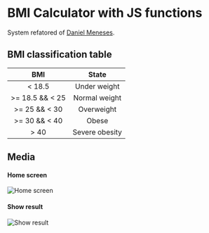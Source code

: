 
# BMI Calculator with JS functions

System refatored of [Daniel Meneses](https://github.com/danielmeneses1).

## BMI classification table

|    BMI           |     State      |
|:----------------:|:--------------:|
|  < 18.5          |  Under weight  |
|  >= 18.5 && < 25 | Normal weight  |
|  >= 25 && < 30   | Overweight     |
|  >= 30 && < 40   | Obese          |
|  > 40            | Severe obesity |

## Media
#### Home screen

![Home screen](https://i.imgur.com/QxWJQ34.png)

#### Show result

![Show result](https://i.imgur.com/UGlhrNm.png)